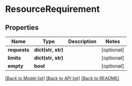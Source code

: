 # ResourceRequirement

## Properties
Name | Type | Description | Notes
------------ | ------------- | ------------- | -------------
**requests** | **dict(str, str)** |  | [optional] 
**limits** | **dict(str, str)** |  | [optional] 
**empty** | **bool** |  | [optional] 

[[Back to Model list]](../README.md#documentation-for-models) [[Back to API list]](../README.md#documentation-for-api-endpoints) [[Back to README]](../README.md)

